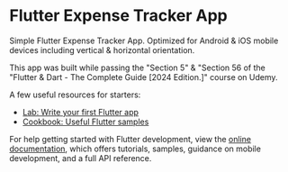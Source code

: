 # Flutter Expense Tracker App

Simple Flutter Expense Tracker App. Optimized for Android & iOS mobile devices including vertical & horizontal orientation.

This app was built while passing the "Section 5" & "Section 56 of the "Flutter & Dart - The Complete Guide [2024 Edition.]" course on Udemy.

A few useful resources for starters:

- [Lab: Write your first Flutter app](https://docs.flutter.dev/get-started/codelab)
- [Cookbook: Useful Flutter samples](https://docs.flutter.dev/cookbook)

For help getting started with Flutter development, view the
[online documentation](https://docs.flutter.dev/), which offers tutorials,
samples, guidance on mobile development, and a full API reference.
